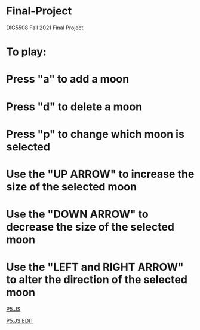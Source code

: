 # Final-Project
DIG5508 Fall 2021 Final Project
# To play:
# Press "a" to add a moon
# Press "d" to delete a moon
# Press "p" to change which moon is selected
# Use the "UP ARROW" to increase the size of the selected moon
# Use the "DOWN ARROW" to decrease the size of the selected moon
# Use the "LEFT and RIGHT ARROW" to alter the direction of the selected moon

[P5.JS](https://editor.p5js.org/kggrinsell/full/ZuRJqx770) 


[P5.JS EDIT](https://editor.p5js.org/kggrinsell/sketches/ZuRJqx770)
